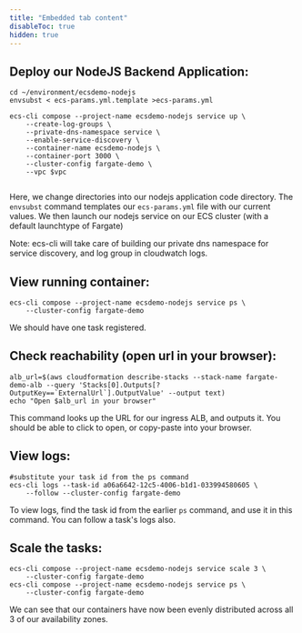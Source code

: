 ```yaml
---
title: "Embedded tab content"
disableToc: true
hidden: true
---
```


## Deploy our NodeJS Backend Application:
```
cd ~/environment/ecsdemo-nodejs
envsubst < ecs-params.yml.template >ecs-params.yml

ecs-cli compose --project-name ecsdemo-nodejs service up \
    --create-log-groups \
    --private-dns-namespace service \
    --enable-service-discovery \
    --container-name ecsdemo-nodejs \
    --container-port 3000 \
    --cluster-config fargate-demo \
    --vpc $vpc
    
```
Here, we change directories into our nodejs application code directory.
The `envsubst` command templates our `ecs-params.yml` file with our current values.
We then launch our nodejs service on our ECS cluster (with a default launchtype 
of Fargate)

Note: ecs-cli will take care of building our private dns namespace for service discovery,
and log group in cloudwatch logs.

## View running container:
```
ecs-cli compose --project-name ecsdemo-nodejs service ps \
    --cluster-config fargate-demo
```
We should have one task registered.

## Check reachability (open url in your browser):
```
alb_url=$(aws cloudformation describe-stacks --stack-name fargate-demo-alb --query 'Stacks[0].Outputs[?OutputKey==`ExternalUrl`].OutputValue' --output text)
echo "Open $alb_url in your browser"
```
This command looks up the URL for our ingress ALB, and outputs it. You should 
be able to click to open, or copy-paste into your browser.

## View logs:
```
#substitute your task id from the ps command 
ecs-cli logs --task-id a06a6642-12c5-4006-b1d1-033994580605 \
    --follow --cluster-config fargate-demo
```
To view logs, find the task id from the earlier `ps` command, and use it in this
command. You can follow a task's logs also.

## Scale the tasks:
```
ecs-cli compose --project-name ecsdemo-nodejs service scale 3 \
    --cluster-config fargate-demo
ecs-cli compose --project-name ecsdemo-nodejs service ps \
    --cluster-config fargate-demo
```
We can see that our containers have now been evenly distributed across all 3 of our
availability zones.

